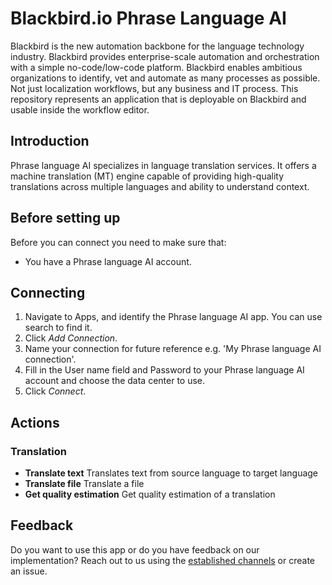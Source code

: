 # Blackbird.io Phrase Language AI

Blackbird is the new automation backbone for the language technology industry. Blackbird provides enterprise-scale automation and orchestration with a simple no-code/low-code platform. Blackbird enables ambitious organizations to identify, vet and automate as many processes as possible. Not just localization workflows, but any business and IT process. This repository represents an application that is deployable on Blackbird and usable inside the workflow editor.

## Introduction

<!-- begin docs -->

Phrase language AI specializes in language translation services. It offers a  machine translation (MT) engine capable of providing high-quality translations across multiple languages and ability to understand context.

## Before setting up

Before you can connect you need to make sure that:

- You have a Phrase language AI account.

## Connecting

1. Navigate to Apps, and identify the Phrase language AI app. You can use search to find it.
2. Click _Add Connection_.
3. Name your connection for future reference e.g. 'My Phrase language AI connection'.
4. Fill in the User name field and Password to your Phrase language AI account and choose the data center to use.
5. Click _Connect_.

## Actions

### Translation 

- **Translate text** Translates text from source language to target language
- **Translate file** Translate a file
- **Get quality estimation** Get quality estimation of a translation

## Feedback

Do you want to use this app or do you have feedback on our implementation? Reach out to us using the [established channels](https://www.blackbird.io/) or create an issue.

<!-- end docs -->
